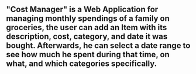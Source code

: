 ## "Cost Manager" is a Web Application for managing monthly spendings of a family on groceries, the user can add an Item with its description, cost, category, and date it was bought. Afterwards, he can select a date range to see how much he spent during that time, on what, and which categories specifically.
